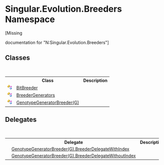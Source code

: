 # Singular.Evolution.Breeders Namespace
 

\[Missing <summary> documentation for "N:Singular.Evolution.Breeders"\]


## Classes
&nbsp;<table><tr><th></th><th>Class</th><th>Description</th></tr><tr><td>![Public class](media/pubclass.gif "Public class")</td><td><a href="eb522aca-7fb4-ab1a-53f2-35e1a6243426">BitBreeder</a></td><td /></tr><tr><td>![Public class](media/pubclass.gif "Public class")</td><td><a href="d366c4f3-688a-b0eb-d804-0094384e5905">BreederGenerators</a></td><td /></tr><tr><td>![Public class](media/pubclass.gif "Public class")</td><td><a href="f2bd7f96-c16d-6060-e8ff-a37e739b4aaf">GenotypeGeneratorBreeder(G)</a></td><td /></tr></table>

## Delegates
&nbsp;<table><tr><th></th><th>Delegate</th><th>Description</th></tr><tr><td>![Public delegate](media/pubdelegate.gif "Public delegate")</td><td><a href="a497d5be-b463-c5c1-9c5a-7c21e9c2810f">GenotypeGeneratorBreeder(G).BreederDelegateWithIndex</a></td><td /></tr><tr><td>![Public delegate](media/pubdelegate.gif "Public delegate")</td><td><a href="a54cf8de-417e-75bb-824a-fae89e713948">GenotypeGeneratorBreeder(G).BreederDelegateWithoutIndex</a></td><td /></tr></table>&nbsp;
